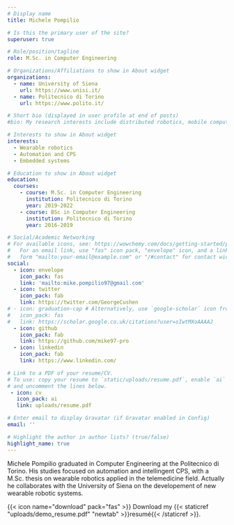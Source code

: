```yaml
---
# Display name
title: Michele Pompilio

# Is this the primary user of the site?
superuser: true

# Role/position/tagline
role: M.Sc. in Computer Engineering

# Organizations/Affiliations to show in About widget
organizations:
  - name: University of Siena
    url: https://www.unisi.it/
  - name: Politecnico di Torino
    url: https://www.polito.it/

# Short bio (displayed in user profile at end of posts)
#bio: My research interests include distributed robotics, mobile computing and programmable matter.

# Interests to show in About widget
interests:
  - Wearable robotics
  - Automation and CPS
  - Embedded systems

# Education to show in About widget
education:
  courses:
    - course: M.Sc. in Computer Engineering
      institution: Politecnico di Torino
      year: 2019-2022
    - course: BSc in Computer Engineering
      institution: Politecnico di Torino
      year: 2016-2019

# Social/Academic Networking
# For available icons, see: https://wowchemy.com/docs/getting-started/page-builder/#icons
#   For an email link, use "fas" icon pack, "envelope" icon, and a link in the
#   form "mailto:your-email@example.com" or "/#contact" for contact widget.
social:
  - icon: envelope
    icon_pack: fas
    link: 'mailto:mike.pompilio97@gmail.com'
  - icon: twitter
    icon_pack: fab
    link: https://twitter.com/GeorgeCushen
# - icon: graduation-cap # Alternatively, use `google-scholar` icon from `ai` icon pack
#   icon_pack: fas
#   link: https://scholar.google.co.uk/citations?user=sIwtMXoAAAAJ
  - icon: github
    icon_pack: fab
    link: https://github.com/mike97-pro
  - icon: linkedin
    icon_pack: fab
    link: https://www.linkedin.com/

# Link to a PDF of your resume/CV.
# To use: copy your resume to `static/uploads/resume.pdf`, enable `ai` icons in `params.toml`,
# and uncomment the lines below.
 - icon: cv
   icon_pack: ai
   link: uploads/resume.pdf

# Enter email to display Gravatar (if Gravatar enabled in Config)
email: ''

# Highlight the author in author lists? (true/false)
highlight_name: true
---
```


Michele Pompilio graduated in Computer Engineering at the Politecnico di Torino. His studies focused on automation and intellingent CPS, with a M.Sc. thesis on wearable robotics applied in the telemedicine field. Actually he collaborates with the University of Siena on the developement of new wearable robotic systems.


{{< icon name="download" pack="fas" >}} Download my {{< staticref "uploads/demo_resume.pdf" "newtab" >}}resumé{{< /staticref >}}.
